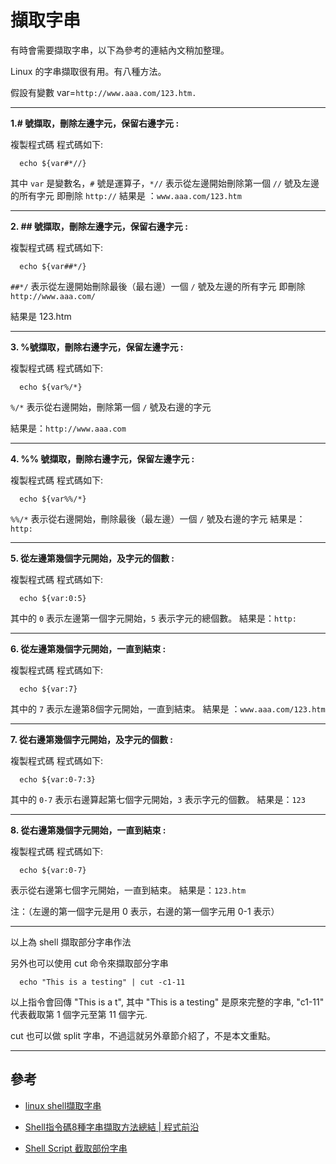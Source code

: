 # 擷取字串

有時會需要擷取字串，以下為參考的連結內文稍加整理。

Linux 的字串擷取很有用。有八種方法。

假設有變數 var=`http://www.aaa.com/123.htm.`

---

**1.# 號擷取，刪除左邊字元，保留右邊字元 :**

複製程式碼 程式碼如下:

``` shell
  echo ${var#*//}
```

其中 `var` 是變數名，`#` 號是運算子，`*//` 表示從左邊開始刪除第一個 `//` 號及左邊的所有字元
即刪除 `http://`
結果是 ：`www.aaa.com/123.htm`

---

**2. ## 號擷取，刪除左邊字元，保留右邊字元 :**

複製程式碼 程式碼如下:

``` shell
  echo ${var##*/}
```

`##*/` 表示從左邊開始刪除最後（最右邊）一個 `/` 號及左邊的所有字元
即刪除 `http://www.aaa.com/`

結果是 123.htm

---

**3. %號擷取，刪除右邊字元，保留左邊字元 :**

複製程式碼 程式碼如下:

``` shell
  echo ${var%/*}
```

`%/*` 表示從右邊開始，刪除第一個 `/` 號及右邊的字元

結果是：`http://www.aaa.com`

---

**4. %% 號擷取，刪除右邊字元，保留左邊字元 :**

複製程式碼 程式碼如下:

``` shell
  echo ${var%%/*}
```

`%%/*` 表示從右邊開始，刪除最後（最左邊）一個 `/` 號及右邊的字元
結果是：`http:`

---

**5. 從左邊第幾個字元開始，及字元的個數 :**

複製程式碼 程式碼如下:

``` shell
  echo ${var:0:5}
```

其中的 `0` 表示左邊第一個字元開始，`5` 表示字元的總個數。
結果是：`http:`

---

**6. 從左邊第幾個字元開始，一直到結束 :**

複製程式碼 程式碼如下:

``` shell
  echo ${var:7}
```

其中的 `7` 表示左邊第8個字元開始，一直到結束。
結果是 ：`www.aaa.com/123.htm`

---

**7. 從右邊第幾個字元開始，及字元的個數 :**

複製程式碼 程式碼如下:

``` shell
  echo ${var:0-7:3}
```

其中的 `0-7` 表示右邊算起第七個字元開始，`3` 表示字元的個數。
結果是：`123`

---

**8. 從右邊第幾個字元開始，一直到結束 :**

複製程式碼 程式碼如下:

``` shell
  echo ${var:0-7}
```

表示從右邊第七個字元開始，一直到結束。
結果是：`123.htm`

注：（左邊的第一個字元是用 0 表示，右邊的第一個字元用 0-1 表示）

---

以上為 shell 擷取部分字串作法

另外也可以使用 cut 命令來擷取部分字串

``` shell
  echo "This is a testing" | cut -c1-11
```

以上指令會回傳 "This is a t", 其中 "This is a testing" 是原來完整的字串, "c1-11" 代表截取第 1 個字元至第 11 個字元.

cut 也可以做 split 字串，不過這就另外章節介紹了，不是本文重點。

---

## 參考

- [linux shell擷取字串](https://www.itread01.com/p/188155.html)

- [Shell指令碼8種字串擷取方法總結 | 程式前沿](https://codertw.com/%E5%89%8D%E7%AB%AF%E9%96%8B%E7%99%BC/392050/)

- [Shell Script 截取部份字串](https://www.opencli.com/linux/shell-script-substring)
